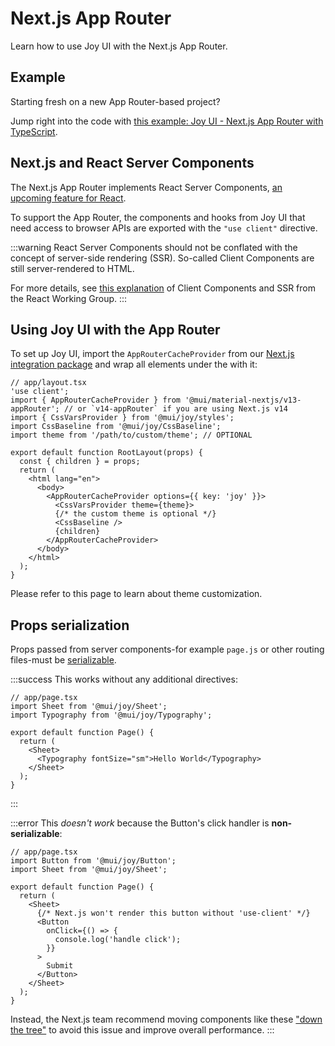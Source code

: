 # Next.js App Router

<p class="description">Learn how to use Joy UI with the Next.js App Router.</p>

## Example

Starting fresh on a new App Router-based project?

Jump right into the code with [this example: Joy UI - Next.js App Router with TypeScript](https://github.com/mui/material-ui/tree/master/examples/joy-ui-nextjs-ts).

## Next.js and React Server Components

The Next.js App Router implements React Server Components, [an upcoming feature for React](https://github.com/reactjs/rfcs/blob/main/text/0227-server-module-conventions.md).

To support the App Router, the components and hooks from Joy UI that need access to browser APIs are exported with the `"use client"` directive.

:::warning
React Server Components should not be conflated with the concept of server-side rendering (SSR).
So-called Client Components are still server-rendered to HTML.

For more details, see [this explanation](https://github.com/reactwg/server-components/discussions/4) of Client Components and SSR from the React Working Group.
:::

## Using Joy UI with the App Router

To set up Joy UI, import the `AppRouterCacheProvider` from our [Next.js integration package](/material-ui/guides/nextjs/) and wrap all elements under the <body> with it:

```tsx
// app/layout.tsx
'use client';
import { AppRouterCacheProvider } from '@mui/material-nextjs/v13-appRouter'; // or `v14-appRouter` if you are using Next.js v14
import { CssVarsProvider } from '@mui/joy/styles';
import CssBaseline from '@mui/joy/CssBaseline';
import theme from '/path/to/custom/theme'; // OPTIONAL

export default function RootLayout(props) {
  const { children } = props;
  return (
    <html lang="en">
      <body>
        <AppRouterCacheProvider options={{ key: 'joy' }}>
          <CssVarsProvider theme={theme}>
          {/* the custom theme is optional */}
          <CssBaseline />
          {children}
        </AppRouterCacheProvider>
      </body>
    </html>
  );
}
```
Please refer to this page to learn about theme customization.

## Props serialization

Props passed from server components-for example `page.js` or other routing files-must be [serializable](https://nextjs.org/docs/app/building-your-application/rendering/composition-patterns#passing-props-from-server-to-client-components-serialization).

:::success
This works without any additional directives:

```tsx
// app/page.tsx
import Sheet from '@mui/joy/Sheet';
import Typography from '@mui/joy/Typography';

export default function Page() {
  return (
    <Sheet>
      <Typography fontSize="sm">Hello World</Typography>
    </Sheet>
  );
}
```

:::

:::error
This _doesn't work_ because the Button's click handler is **non-serializable**:

```tsx
// app/page.tsx
import Button from '@mui/joy/Button';
import Sheet from '@mui/joy/Sheet';

export default function Page() {
  return (
    <Sheet>
      {/* Next.js won't render this button without 'use-client' */}
      <Button
        onClick={() => {
          console.log('handle click');
        }}
      >
        Submit
      </Button>
    </Sheet>
  );
}
```

Instead, the Next.js team recommend moving components like these ["down the tree"](https://nextjs.org/docs/app/building-your-application/rendering/composition-patterns#moving-client-components-down-the-tree) to avoid this issue and improve overall performance.
:::
